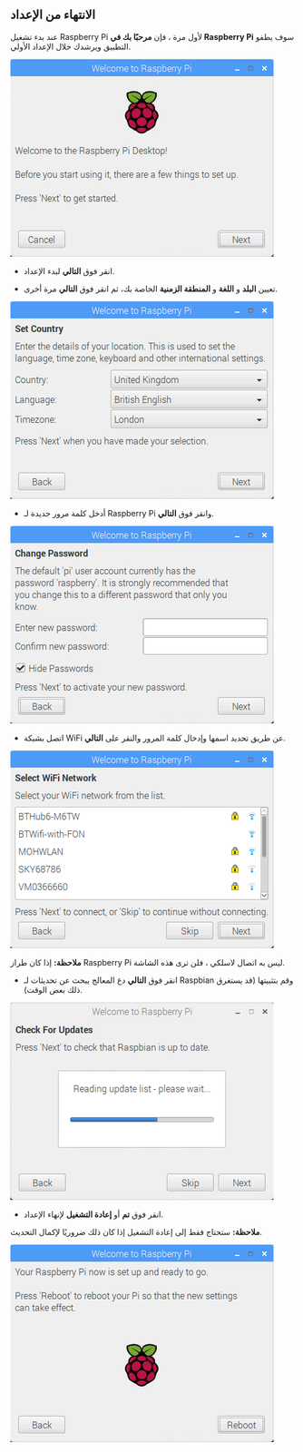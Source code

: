 ## الانتهاء من الإعداد

عند بدء تشغيل Raspberry Pi لأول مرة ، فإن **مرحبًا بك في Raspberry Pi** سوف يطفو التطبيق ويرشدك خلال الإعداد الأولي.

![معالج pi](images/piwiz.gif)

+ انقر فوق **التالي** لبدء الإعداد.

+ تعيين **البلد** و **اللغة** و **المنطقة الزمنية** الخاصة بك، ثم انقر فوق **التالي** مرة أخرى.

![البلد معالج pi](images/piwiz2.PNG)

+ أدخل كلمة مرور جديدة لـ Raspberry Pi وانقر فوق **التالي**.

![pi معالج كلمة المرور](images/piwiz3.PNG)

+ اتصل بشبكة WiFi عن طريق تحديد اسمها وإدخال كلمة المرور والنقر على **التالي**.

![واي فاي المعالج pi](images/piwiz4.PNG)

**ملاحظة:** إذا كان طراز Raspberry Pi ليس به اتصال لاسلكي ، فلن ترى هذه الشاشة.

+ انقر فوق **التالي** دع المعالج يبحث عن تحديثات لـ Raspbian وقم بتثبيتها (قد يستغرق ذلك بعض الوقت).

![pi معالج تحديث](images/piwiz6.PNG)

+ انقر فوق **تم** أو **إعادة التشغيل** لإنهاء الإعداد.

**ملاحظة:** ستحتاج فقط إلى إعادة التشغيل إذا كان ذلك ضروريًا لإكمال التحديث.

![إكمال معالج](images/piwiz7.PNG)